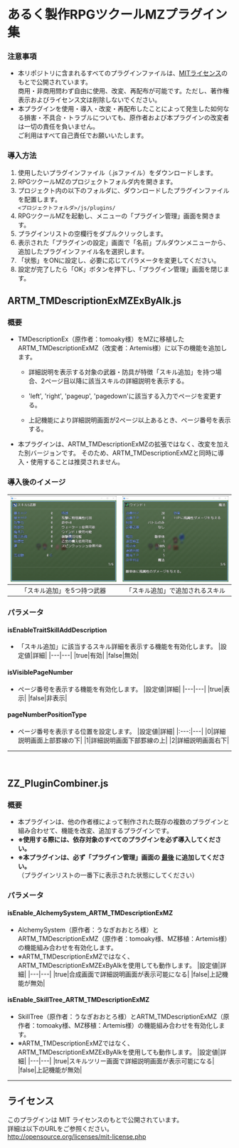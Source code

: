 # あるく製作RPGツクールMZプラグイン集
### 注意事項
- 本リポジトリに含まれるすべてのプラグインファイルは、[MITライセンス](http://opensource.org/licenses/mit-license.php)のもとで公開されています。  
商用・非商用問わず自由に使用、改変、再配布が可能です。ただし、著作権表示およびライセンス文は削除しないでください。
- 本プラグインを使用・導入・改変・再配布したことによって発生した如何なる損害・不具合・トラブルについても、原作者および本プラグインの改変者は一切の責任を負いません。  
ご利用はすべて自己責任でお願いいたします。

### 導入方法
1. 使用したいプラグインファイル（.jsファイル）をダウンロードします。
2. RPGツクールMZのプロジェクトフォルダ内を開きます。
3. プロジェクト内の以下のフォルダに、ダウンロードしたプラグインファイルを配置します。
<br>`<プロジェクトフォルダ>/js/plugins/`
4. RPGツクールMZを起動し、メニューの「プラグイン管理」画面を開きます。
5. プラグインリストの空欄行をダブルクリックします。
6. 表示された「プラグインの設定」画面で「名前」プルダウンメニューから、追加したプラグインファイル名を選択します。
7. 「状態」をONに設定し、必要に応じてパラメータを変更してください。
8. 設定が完了したら「OK」ボタンを押下し、「プラグイン管理」画面を閉じます。

## ARTM_TMDescriptionExMZExByAlk.js

### 概要
- TMDescriptionEx（原作者：tomoaky様）をMZに移植したARTM_TMDescriptionExMZ（改変者：Artemis様）に以下の機能を追加します。
  - 詳細説明を表示する対象の武器・防具が特徴「スキル追加」を持つ場合、2ページ目以降に該当スキルの詳細説明を表示する。

  - 'left', 'right', 'pageup', 'pagedown'に該当する入力でページを変更する。

  - 上記機能により詳細説明画面が2ページ以上あるとき、ページ番号を表示する。

- 本プラグインは、ARTM_TMDescriptionExMZの拡張ではなく、改変を加えた別バージョンです。
そのため、ARTM_TMDescriptionExMZと同時に導入・使用することは推奨されません。

### 導入後のイメージ
| ![ページ1](images/ARTM_TMDescriptionExMZExByAlk_000.png) | ![ページ3](images/ARTM_TMDescriptionExMZExByAlk_001.png) |
|:---:|:---:|
| 「スキル追加」を5つ持つ武器|「スキル追加」で追加されるスキル|

### パラメータ

#### isEnableTraitSkillAddDescription
- 「スキル追加」に該当するスキル詳細を表示する機能を有効化します。
  |設定値|詳細|
  |---|---|
  |true|有効|
  |false|無効|

#### isVisiblePageNumber
- ページ番号を表示する機能を有効化します。
  |設定値|詳細|
  |---|---|
  |true|表示|
  |false|非表示|

#### pageNumberPositionType
- ページ番号を表示する位置を設定します。
  |設定値|詳細|
  |:---:|---|
  |0|詳細説明画面上部罫線の下|
  |1|詳細説明画面下部罫線の上|
  |2|詳細説明画面右下|
---
<br>

## ZZ_PluginCombiner.js

### 概要
- 本プラグインは、他の作者様によって制作された既存の複数のプラグインと組み合わせて、機能を改変、追加するプラグインです。
- **※使用する際には、依存対象のすべてのプラグインを必ず導入してください。**
- **※本プラグインは、必ず「プラグイン管理」画面の <u>最後</u> に追加してください。**
<br>（プラグインリストの一番下に表示された状態にしてください）

### パラメータ

#### isEnable_AlchemySystem_ARTM_TMDescriptionExMZ
- AlchemySystem（原作者：うなぎおおとろ様）とARTM_TMDescriptionExMZ（原作者：tomoaky様、MZ移植：Artemis様）の機能組み合わせを有効化します。
- ※ARTM_TMDescriptionExMZではなく、ARTM_TMDescriptionExMZExByAlkを使用しても動作します。
  |設定値|詳細|
  |---|---|
  |true|合成画面で詳細説明画面が表示可能になる|
  |false|上記機能が無効|

#### isEnable_SkillTree_ARTM_TMDescriptionExMZ
- SkillTree（原作者：うなぎおおとろ様）とARTM_TMDescriptionExMZ（原作者：tomoaky様、MZ移植：Artemis様）の機能組み合わせを有効化します。
- ※ARTM_TMDescriptionExMZではなく、ARTM_TMDescriptionExMZExByAlkを使用しても動作します。
  |設定値|詳細|
  |---|---|
  |true|スキルツリー画面で詳細説明画面が表示可能になる|
  |false|上記機能が無効|

---

## ライセンス

このプラグインは MIT ライセンスのもとで公開されています。  
詳細は以下のURLをご参照ください。
<br>http://opensource.org/licenses/mit-license.php

